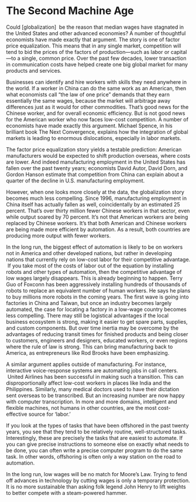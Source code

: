 # The Second Machine Age

Could [globalization]  be the reason that median wages have stagnated in the United States and other advanced economies? A number of thoughtful economists have made exactly that argument. The story is one of factor price equalization. This means that in any single market, competition will tend to bid the prices of the factors of production—such as labor or capital—to a single, common price. Over the past few decades, lower transaction in communication costs have helped create one big global market for many products and services.

Businesses can identify and hire workers with skills they need anywhere in the world. If a worker in China can do the same work as an American, then what economists call “the law of one price” demands that they earn essentially the same wages, because the market will arbitrage away differences just as it would for other commodities. That’s good news for the Chinese worker, and for overall economic efficiency. But is not good news for the American worker who now faces low-cost competition. A number of economists have made exactly this argument. Michael Spence, in his brilliant book The Next Convergence, explains how the integration of global markets is leading to enormous dislocations, especially in labor markets.

The factor price equalization story yields a testable prediction: American manufacturers would be expected to shift production overseas, where costs are lower. And indeed manufacturing employment in the United States has fallen over the past twenty years; economists David Autor, David Dorn, and Gordon Hanson estimate that competition from China can explain about a quarter of the decline in U.S. manufacturing employment.

However, when one looks more closely at the data, the globalization story becomes much less compelling. Since 1996, manufacturing employment in China itself has actually fallen as well, coincidentally by an estimated 25 percent. That’s over thirty million fewer Chinese workers in that sector, even while output soared by 70 percent. It’s not that American workers are being replaced by Chinese workers. It’s that both American and Chinese workers are being made more efficient by automation. As a result, both countries are producing more output with fewer workers.

In the long run, the biggest effect of automation is likely to be on workers not in America and other developed nations, but rather in developing nations that currently rely on low-cost labor for their
competitive advantage.  If you take most of the costs of labor out of the equation by installing robots and other types of automation, then the competitive advantage of low wages largely disappears. This is already beginning to happen. Terry Guo of Foxconn has been aggressively installing hundreds of thousands of robots to replace an equivalent number of human workers. He says he plans to buy millions more robots in the coming years. The first wave is going into factories in China and Taiwan, but once an industry becomes largely automated, the case for locating a factory in a low-wage country becomes less compelling. There may still be logistical advantages if the local business ecosystem is strong, making it easier to get spare parts, supplies, and custom components. But over time inertia may be overcome by the advantages of reducing transit times for finished products and being closer to customers, engineers and designers, educated workers, or even regions where the rule of law is strong. This can bring manufacturing back to America, as entrepreneurs like Rod Brooks have been emphasizing. 

A similar argument applies outside of manufacturing. For instance, interactive voice-response systems are automating jobs in call centers.  United Airlines has been successful in making such a transition. This can disproportionally affect low-cost workers in places like India and the Philippines. Similarly, many medical doctors used to have their dictation sent overseas to be transcribed. But an increasing number are now happy with computer transcription. In more and more domains, intelligent and flexible machines, not humans in other countries, are
the most cost-effective source for ‘labor.’

If you look at the types of tasks that have been offshored in the past twenty years, you see that they tend to be relatively routine, well-structured tasks. Interestingly, these are precisely the tasks that are easiest to automate. If you can give precise instructions to someone else on exactly what needs to be done, you can often write a precise computer program to do the same task. In other words, offshoring is often only a way station on the road to automation.

In the long run, low wages will be no match for Moore’s Law. Trying to fend off advances in technology by cutting wages is only a temporary protection. It is no more sustainable than asking folk legend John Henry to lift weights to better compete with a steam-powered hammer.









